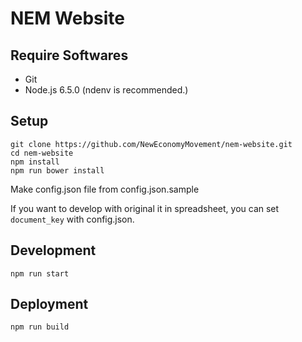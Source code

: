 # NEM Website

## Require Softwares

+ Git
+ Node.js 6.5.0 (ndenv is recommended.)

## Setup

```
git clone https://github.com/NewEconomyMovement/nem-website.git
cd nem-website
npm install
npm run bower install
```

Make config.json file from config.json.sample

If you want to develop with original it in spreadsheet, you can set `document_key` with config.json.

## Development

```
npm run start
```

## Deployment

```
npm run build
```
